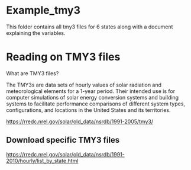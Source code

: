 # Example_tmy3

This folder contains all tmy3 files for 6 states along with a document explaining the variables. 

# Reading on TMY3 files

What are TMY3 files?

The TMY3s are data sets of hourly values of solar radiation and meteorological elements for a 1-year period. Their intended use is for computer simulations of solar energy conversion systems and building systems to facilitate performance comparisons of different system types, configurations, and locations in the United States and its territories. 

https://rredc.nrel.gov/solar/old_data/nsrdb/1991-2005/tmy3/

## Download specific TMY3 files
https://rredc.nrel.gov/solar/old_data/nsrdb/1991-2010/hourly/list_by_state.html




